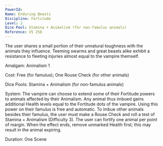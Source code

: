 ```yaml
---
PowerId: 
Name: Enduring Beasts
Discipline: Fortitude
Level: 2
Dice Pool: Stamina + Animalism (for non-famulus animals)
Reference: V5 258
---
```

The user shares a small portion of their unnatural toughness with the animals they influence. Teeming swarms and great beasts alike exhibit a resistance to fleeting injuries almost equal to the vampire themself.   

Amalgam: Animalism 1 

Cost: Free (for famulus); One Rouse Check (for other animals)   

Dice Pools: Stamina + Animalism (for non-famulus animals)   

System: The vampire can choose to extend some of their Fortitude powers to animals affected by their Animalism. Any animal thus imbued gains additional Health levels equal to the Fortitude dots of the vampire. Using this power on their famulus is free and automatic. To imbue other animals besides their famulus, the user must make a Rouse Check and roll a test of Stamina + Animalism (Difficulty 3). The user can fortify one animal per point of margin. When the effect ends, remove unmarked Health first; this may result in the animal expiring.   

Duration: One Scene